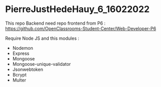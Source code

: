 # PierreJustHedeHauy_6_16022022

This repo Backend need repo frontend from P6 : https://github.com/OpenClassrooms-Student-Center/Web-Developer-P6

Require Node JS and this modules :
- Nodemon
- Express
- Mongoose
- Mongoose-unique-validator
- Jsonwebtoken
- Bcrypt
- Multer
